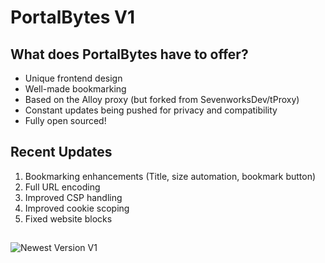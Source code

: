 # PortalBytes V1
## What does PortalBytes have to offer?

 - Unique frontend design
 - Well-made bookmarking
 - Based on the Alloy proxy (but forked from SevenworksDev/tProxy)
 - Constant updates being pushed for privacy and compatibility
 - Fully open sourced!

## Recent Updates

 1. Bookmarking enhancements (Title, size automation, bookmark button)
 2. Full URL encoding
 3. Improved CSP handling
 4. Improved cookie scoping
 5. Fixed website blocks
##
![Newest Version V1](https://github.com/deeegen/portalbytes-web-proxy/blob/main/public/assets/screenshot.png?raw=true)
